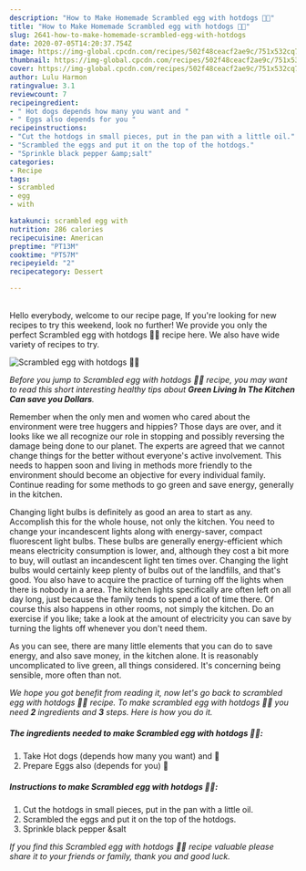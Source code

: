 ```yaml
---
description: "How to Make Homemade Scrambled egg with hotdogs 🌭🍳"
title: "How to Make Homemade Scrambled egg with hotdogs 🌭🍳"
slug: 2641-how-to-make-homemade-scrambled-egg-with-hotdogs
date: 2020-07-05T14:20:37.754Z
image: https://img-global.cpcdn.com/recipes/502f48ceacf2ae9c/751x532cq70/scrambled-egg-with-hotdogs-🌭🍳-recipe-main-photo.jpg
thumbnail: https://img-global.cpcdn.com/recipes/502f48ceacf2ae9c/751x532cq70/scrambled-egg-with-hotdogs-🌭🍳-recipe-main-photo.jpg
cover: https://img-global.cpcdn.com/recipes/502f48ceacf2ae9c/751x532cq70/scrambled-egg-with-hotdogs-🌭🍳-recipe-main-photo.jpg
author: Lulu Harmon
ratingvalue: 3.1
reviewcount: 7
recipeingredient:
- " Hot dogs depends how many you want and "
- " Eggs also depends for you "
recipeinstructions:
- "Cut the hotdogs in small pieces, put in the pan with a little oil."
- "Scrambled the eggs and put it on the top of the hotdogs."
- "Sprinkle black pepper &amp;salt"
categories:
- Recipe
tags:
- scrambled
- egg
- with

katakunci: scrambled egg with 
nutrition: 286 calories
recipecuisine: American
preptime: "PT13M"
cooktime: "PT57M"
recipeyield: "2"
recipecategory: Dessert

---
```

<br>
Hello everybody, welcome to our recipe page, If you're looking for new recipes to try this weekend, look no further! We provide you only the perfect Scrambled egg with hotdogs 🌭🍳 recipe here. We also have wide variety of recipes to try.
<br>


![Scrambled egg with hotdogs 🌭🍳](https://img-global.cpcdn.com/recipes/502f48ceacf2ae9c/751x532cq70/scrambled-egg-with-hotdogs-🌭🍳-recipe-main-photo.jpg)

<i>Before you jump to Scrambled egg with hotdogs 🌭🍳 recipe, you may want to read this short interesting healthy tips about 
<strong>Green Living In The Kitchen Can save you Dollars</strong>.</i>
</br>

Remember when the only men and women who cared about the environment were tree huggers and hippies? Those days are over, and it looks like we all recognize our role in stopping and possibly reversing the damage being done to our planet. The experts are agreed that we cannot change things for the better without everyone's active involvement. This needs to happen soon and living in methods more friendly to the environment should become an objective for every individual family. Continue reading for some methods to go green and save energy, generally in the kitchen.

Changing light bulbs is definitely as good an area to start as any. Accomplish this for the whole house, not only the kitchen. You need to change your incandescent lights along with energy-saver, compact fluorescent light bulbs. These bulbs are generally energy-efficient which means electricity consumption is lower, and, although they cost a bit more to buy, will outlast an incandescent light ten times over. Changing the light bulbs would certainly keep plenty of bulbs out of the landfills, and that's good. You also have to acquire the practice of turning off the lights when there is nobody in a area. The kitchen lights specifically are often left on all day long, just because the family tends to spend a lot of time there. Of course this also happens in other rooms, not simply the kitchen. Do an exercise if you like; take a look at the amount of electricity you can save by turning the lights off whenever you don't need them.

As you can see, there are many little elements that you can do to save energy, and also save money, in the kitchen alone. It is reasonably uncomplicated to live green, all things considered. It's concerning being sensible, more often than not.


<i>We hope you got benefit from reading it, now let's go back to scrambled egg with hotdogs 🌭🍳 recipe. To make scrambled egg with hotdogs 🌭🍳 you need <strong>2</strong> ingredients and <strong>3</strong> steps. Here is how you do it.
</i>

##### The ingredients needed to make Scrambled egg with hotdogs 🌭🍳:

1. Take  Hot dogs (depends how many you want) and 🌭
1. Prepare  Eggs also (depends for you) 🥚


##### Instructions to make Scrambled egg with hotdogs 🌭🍳:

1. Cut the hotdogs in small pieces, put in the pan with a little oil.
1. Scrambled the eggs and put it on the top of the hotdogs.
1. Sprinkle black pepper &amp;salt


<i>If you find this Scrambled egg with hotdogs 🌭🍳 recipe valuable please share it to your friends or family, thank you and good luck.</i>
